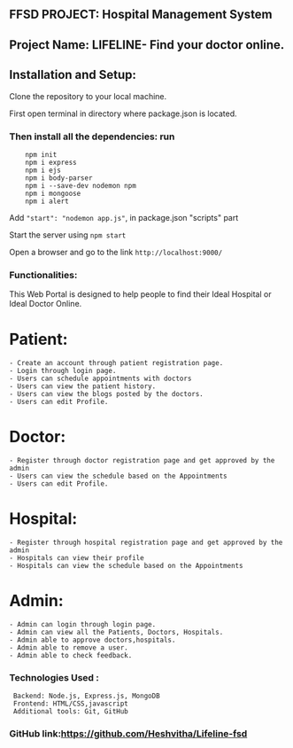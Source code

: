 ## FFSD PROJECT: Hospital Management System

## Project Name: LIFELINE- Find your doctor online.

## Installation and Setup: 

   Clone the repository to your local machine.

   First open terminal in directory where package.json is located.

   ### Then install all the dependencies: run
        npm init
        npm i express
        npm i ejs 
        npm i body-parser 
        npm i --save-dev nodemon npm 
        npm i mongoose 
        npm i alert 

   Add ``` "start": "nodemon app.js" ```, in package.json "scripts" part 
   
   Start the server using ```npm start```     
   
   Open a browser and go to the link ```http://localhost:9000/ ```


### Functionalities:
    
This Web Portal is designed to help people to find their Ideal Hospital or Ideal Doctor Online. 

  # Patient:
    - Create an account through patient registration page.
    - Login through login page.
    - Users can schedule appointments with doctors 
    - Users can view the patient history.
    - Users can view the blogs posted by the doctors.
    - Users can edit Profile.

  # Doctor:
    - Register through doctor registration page and get approved by the admin
    - Users can view the schedule based on the Appointments
    - Users can edit Profile.

  # Hospital:
    - Register through hospital registration page and get approved by the admin
    - Hospitals can view their profile
    - Hospitals can view the schedule based on the Appointments
  
  # Admin:
    - Admin can login through login page.
    - Admin can view all the Patients, Doctors, Hospitals.
    - Admin able to approve doctors,hospitals.
    - Admin able to remove a user.
    - Admin able to check feedback.

### Technologies Used :

     Backend: Node.js, Express.js, MongoDB
     Frontend: HTML/CSS,javascript
     Additional tools: Git, GitHub

### GitHub link:https://github.com/Heshvitha/Lifeline-fsd